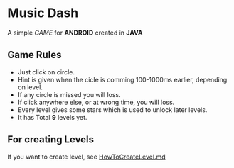 # Music Dash
A simple *GAME* for **ANDROID** created in **JAVA**

## Game Rules
- Just click on circle.
- Hint is given when the cicle is comming 100-1000ms earlier, depending on level.
- If any circle is missed you will loss.
- If click anywhere else, or at wrong time, you will loss.
- Every level gives some stars which is used to unlock later levels.
- It has Total **9** levels yet.

## For creating Levels
If you want to create level, see [HowToCreateLevel.md](app/src/main/java/com/anmol/musicdash/maingame/HowToCreateLevel.md)
